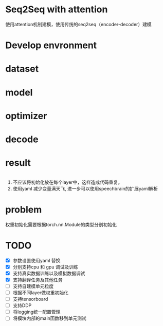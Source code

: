 Seq2Seq  with attention
=============
使用attention机制建模，使用传统的seq2seq（encoder-decoder）建模
# Develop envronment

# dataset

# model

# optimizer

# decode

# result
```

```

1. 不应该将初始化放在每个layer中，这样造成代码重复。  
2. 使用yaml 减少变量满天飞, 进一步可以使用speechbrain的扩展yaml解析  

# problem
权重初始化需要根据torch.nn.Module的类型分别初始化

# TODO
- [x] 参数设置使用yaml 替换  
- [x] 分别支持cpu 和 gpu 调试及训练  
- [x] 支持真实数据训练以及模拟数据调试  
- [x] 支持翻译任务及其他任务   
- [ ] 支持自建模单元粒度  
- [ ] 根据不同layer做权重初始化  
- [ ] 支持tensorboard  
- [ ] 支持DDP   
- [ ] 将logging统一配置管理  
- [ ] 将模块内部的main函数移到单元测试  
